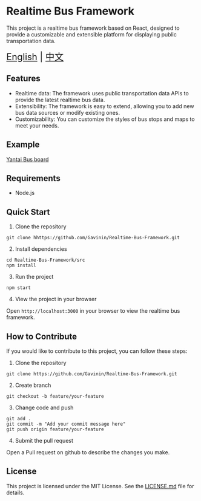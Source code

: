 # Realtime Bus Framework

This project is a realtime bus framework based on React, designed to provide a customizable and extensible platform for displaying public transportation data.

<div style="font-size: 1.5rem;">
  <a href="./README.md">English</a> | <a href="./README_ZH.md">中文</a>
</div>

## Features

- Realtime data: The framework uses public transportation data APIs to provide the latest realtime bus data.
- Extensibility: The framework is easy to extend, allowing you to add new bus data sources or modify existing ones.
- Customizability: You can customize the styles of bus stops and maps to meet your needs.

## Example
[Yantai Bus board](https://github.com/Gavinin/YantaiBus)

## Requirements
- Node.js

## Quick Start

1. Clone the repository
```shell
git clone hhttps://github.com/Gavinin/Realtime-Bus-Framework.git
```
2. Install dependencies
```shell
cd Realtime-Bus-Framework/src
npm install
```
3. Run the project
```shell
npm start
```
4. View the project in your browser

Open `http://localhost:3000` in your browser to view the realtime bus framework.

## How to Contribute

If you would like to contribute to this project, you can follow these steps:

1. Clone the repository
```shell
git clone https://github.com/Gavinin/Realtime-Bus-Framework.git
```
2. Create branch
```shell
git checkout -b feature/your-feature
```
3. Change code and push
```shell
git add .
git commit -m "Add your commit message here"
git push origin feature/your-feature
```
4. Submit the pull request

Open a Pull request on github to describe the changes you make.

## License

This project is licensed under the MIT License. See the [LICENSE.md](LICENSE.md) file for details.

